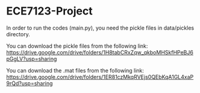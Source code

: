 # ECE7123-Project
In order to run the codes (main.py), you need the pickle files in data/pickles directory. 

You can download the pickle files from the following link: https://drive.google.com/drive/folders/1H8tabCRxZqw_qkboMHSkfHPeBJ6pGgLV?usp=sharing

You can download the .mat files from the following link: https://drive.google.com/drive/folders/1ER81czMkqRVEjs0QEbKqA1GL4xaP9rQd?usp=sharing
